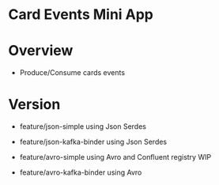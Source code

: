 # Card Events Mini App
# Overview
- Produce/Consume cards events

# Version

- feature/json-simple using Json Serdes
- feature/json-kafka-binder using Json Serdes

- feature/avro-simple using Avro and Confluent registry WIP
- feature/avro-kafka-binder using Avro